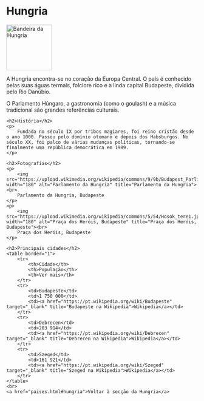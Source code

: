 <!DOCTYPE html>
<html lang="pt">
<head>
    <meta charset="UTF-8" />
    <title>Hungria</title>
</head>
<body>
    <h1>Hungria</h1>
    <img src="https://upload.wikimedia.org/wikipedia/commons/c/c1/Flag_of_Hungary.svg" width="120" alt="Bandeira da Hungria" title="Bandeira da Hungria">
    <p>
        A Hungria encontra-se no coração da Europa Central. O país é conhecido pelas suas águas termais, folclore rico e a linda capital Budapeste, dividida pelo Rio Danúbio.
    </p>
    <p>
        O Parlamento Húngaro, a gastronomia (como o goulash) e a música tradicional são grandes referências culturais.
    </p>

    <h2>História</h2>
    <p>
        Fundada no século IX por tribos magiares, foi reino cristão desde o ano 1000. Passou pelo domínio otomano e depois dos Habsburgos. No século XX, foi palco de várias mudanças políticas, tornando-se finalmente uma república democrática em 1989.
    </p>

    <h2>Fotografias</h2>
    <p>
        <img src="https://upload.wikimedia.org/wikipedia/commons/9/9b/Budapest_Parliament.jpg" width="180" alt="Parlamento da Hungria" title="Parlamento da Hungria"><br>
        Parlamento da Hungria, Budapeste
    </p>
    <p>
        <img src="https://upload.wikimedia.org/wikipedia/commons/5/54/Hosok_tere1.jpg" width="180" alt="Praça dos Heróis, Budapeste" title="Praça dos Heróis, Budapeste"><br>
        Praça dos Heróis, Budapeste
    </p>

    <h2>Principais cidades</h2>
    <table border="1">
        <tr>
            <th>Cidade</th>
            <th>População</th>
            <th>Ver mais</th>
        </tr>
        <tr>
            <td>Budapeste</td>
            <td>1 750 000</td>
            <td><a href="https://pt.wikipedia.org/wiki/Budapeste" target="_blank" title="Budapeste na Wikipedia">Wikipedia</a></td>
        </tr>
        <tr>
            <td>Debrecen</td>
            <td>203 914</td>
            <td><a href="https://pt.wikipedia.org/wiki/Debrecen" target="_blank" title="Debrecen na Wikipedia">Wikipedia</a></td>
        </tr>
        <tr>
            <td>Szeged</td>
            <td>161 921</td>
            <td><a href="https://pt.wikipedia.org/wiki/Szeged" target="_blank" title="Szeged na Wikipedia">Wikipedia</a></td>
        </tr>
    </table>
    <br>
    <a href="paises.html#hungria">Voltar à secção da Hungria</a>
</body>
</html>